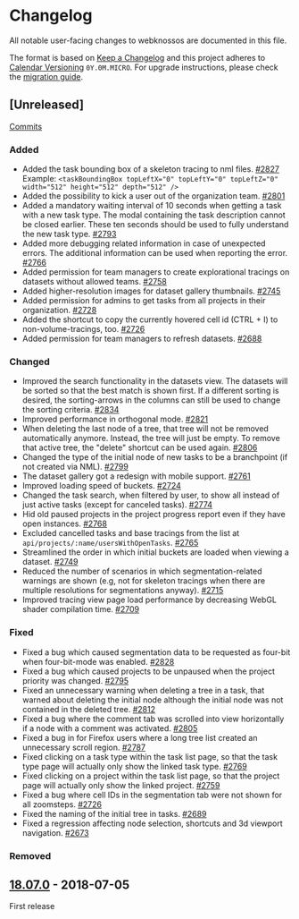 # Changelog
All notable user-facing changes to webknossos are documented in this file.

The format is based on [Keep a Changelog](http://keepachangelog.com/en/1.0.0/)
and this project adheres to [Calendar Versioning](http://calver.org/) `0Y.0M.MICRO`.
For upgrade instructions, please check the [migration guide](MIGRATIONS.md).

## [Unreleased]
[Commits](https://github.com/scalableminds/webknossos/compare/18.07.0...HEAD)

### Added

  - Added the task bounding box of a skeleton tracing to nml files. [#2827](https://github.com/scalableminds/webknossos/pull/2827) \
    Example: `<taskBoundingBox topLeftX="0" topLeftY="0" topLeftZ="0" width="512" height="512" depth="512" />`
  - Added the possibility to kick a user out of the organization team. [#2801](https://github.com/scalableminds/webknossos/pull/2801)
  - Added a mandatory waiting interval of 10 seconds when getting a task with a new task type. The modal containing the task description cannot be closed earlier. These ten seconds should be used to fully understand the new task type. [#2793](https://github.com/scalableminds/webknossos/pull/2793)
  - Added more debugging related information in case of unexpected errors. The additional information can be used when reporting the error. [#2766](https://github.com/scalableminds/webknossos/pull/2766)
  - Added permission for team managers to create explorational tracings on datasets without allowed teams. [#2758](https://github.com/scalableminds/webknossos/pull/2758)
  - Added higher-resolution images for dataset gallery thumbnails. [#2745](https://github.com/scalableminds/webknossos/pull/2745)
  - Added permission for admins to get tasks from all projects in their organization. [#2728](https://github.com/scalableminds/webknossos/pull/2728)
  - Added the shortcut to copy the currently hovered cell id (CTRL + I) to non-volume-tracings, too. [#2726](https://github.com/scalableminds/webknossos/pull/2726)
  - Added permission for team managers to refresh datasets. [#2688](https://github.com/scalableminds/webknossos/pull/2688)


### Changed

  - Improved the search functionality in the datasets view. The datasets will be sorted so that the best match is shown first. If a different sorting is desired, the sorting-arrows in the columns can still be used to change the sorting criteria. [#2834](https://github.com/scalableminds/webknossos/pull/2834)
  - Improved performance in orthogonal mode. [#2821](https://github.com/scalableminds/webknossos/pull/2821)
  - When deleting the last node of a tree, that tree will not be removed automatically anymore. Instead, the tree will just be empty. To remove that active tree, the "delete" shortcut can be used again. [#2806](https://github.com/scalableminds/webknossos/pull/2806)
  - Changed the type of the initial node of new tasks to be a branchpoint (if not created via NML). [#2799](https://github.com/scalableminds/webknossos/pull/2799)
  - The dataset gallery got a redesign with mobile support. [#2761](https://github.com/scalableminds/webknossos/pull/2761)
  - Improved loading speed of buckets. [#2724](https://github.com/scalableminds/webknossos/pull/2724)
  - Changed the task search, when filtered by user, to show all instead of just active tasks (except for canceled tasks). [#2774](https://github.com/scalableminds/webknossos/pull/2774)
  - Hid old paused projects in the project progress report even if they have open instances. [#2768](https://github.com/scalableminds/webknossos/pull/2768)
  - Excluded cancelled tasks and base tracings from the list at `api/projects/:name/usersWithOpenTasks`. [#2765](https://github.com/scalableminds/webknossos/pull/2765)
  - Streamlined the order in which initial buckets are loaded when viewing a dataset. [#2749](https://github.com/scalableminds/webknossos/pull/2749)
  - Reduced the number of scenarios in which segmentation-related warnings are shown (e.g, not for skeleton tracings when there are multiple resolutions for segmentations anyway). [#2715](https://github.com/scalableminds/webknossos/pull/2715)
  - Improved tracing view page load performance by decreasing WebGL shader compilation time. [#2709](https://github.com/scalableminds/webknossos/pull/2709)


### Fixed

  - Fixed a bug which caused segmentation data to be requested as four-bit when four-bit-mode was enabled. [#2828](https://github.com/scalableminds/webknossos/pull/2828)
  - Fixed a bug which caused projects to be unpaused when the project priority was changed. [#2795](https://github.com/scalableminds/webknossos/pull/2795)
  - Fixed an unnecessary warning when deleting a tree in a task, that warned about deleting the initial node although the initial node was not contained in the deleted tree. [#2812](https://github.com/scalableminds/webknossos/pull/2812)
  - Fixed a bug where the comment tab was scrolled into view horizontally if a node with a comment was activated. [#2805](https://github.com/scalableminds/webknossos/pull/2805)
  - Fixed a bug in for Firefox users where a long tree list created an unnecessary scroll region. [#2787](https://github.com/scalableminds/webknossos/pull/2787)
  - Fixed clicking on a task type within the task list page, so that the task type page will actually only show the linked task type. [#2769](https://github.com/scalableminds/webknossos/pull/2769)
  - Fixed clicking on a project within the task list page, so that the project page will actually only show the linked project. [#2759](https://github.com/scalableminds/webknossos/pull/2759)
  - Fixed a bug where cell IDs in the segmentation tab were not shown for all zoomsteps. [#2726](https://github.com/scalableminds/webknossos/pull/2726)
  - Fixed the naming of the initial tree in tasks. [#2689](https://github.com/scalableminds/webknossos/pull/2689)
  - Fixed a regression affecting node selection, shortcuts and 3d viewport navigation. [#2673](https://github.com/scalableminds/webknossos/pull/2673)


### Removed


## [18.07.0](https://github.com/scalableminds/webknossos/releases/tag/18.07.0) - 2018-07-05

First release
